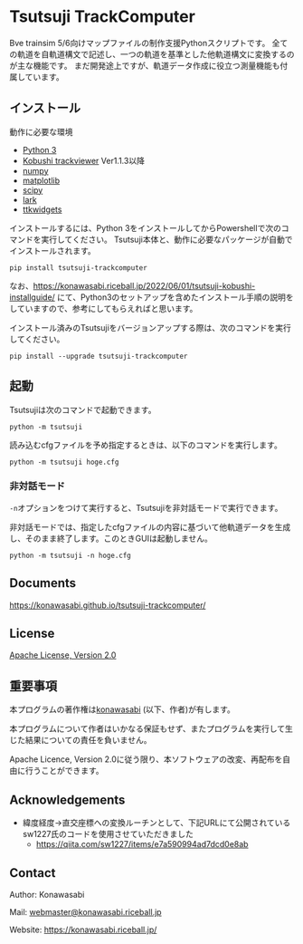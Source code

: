 # Tsutsuji TrackComputer

Bve trainsim 5/6向けマップファイルの制作支援Pythonスクリプトです。
全ての軌道を自軌道構文で記述し、一つの軌道を基準とした他軌道構文に変換するのが主な機能です。
まだ開発途上ですが、軌道データ作成に役立つ測量機能も付属しています。

## インストール

動作に必要な環境

- [Python 3](https://www.python.org/downloads/)
- [Kobushi trackviewer](https://github.com/konawasabi/kobushi-trackviewer) Ver1.1.3以降
- [numpy](https://numpy.org)
- [matplotlib](https://matplotlib.org)
- [scipy](https://www.scipy.org)
- [lark](https://lark-parser.readthedocs.io/en/latest/)
- [ttkwidgets](https://ttkwidgets.readthedocs.io/en/latest/)

インストールするには、Python 3をインストールしてからPowershellで次のコマンドを実行してください。
Tsutsuji本体と、動作に必要なパッケージが自動でインストールされます。
```
pip install tsutsuji-trackcomputer
```

なお、https://konawasabi.riceball.jp/2022/06/01/tsutsuji-kobushi-installguide/ にて、Python3のセットアップを含めたインストール手順の説明をしていますので、参考にしてもらえればと思います。

インストール済みのTsutsujiをバージョンアップする際は、次のコマンドを実行してください。
```
pip install --upgrade tsutsuji-trackcomputer
```

## 起動

Tsutsujiは次のコマンドで起動できます。

```
python -m tsutsuji
```

読み込むcfgファイルを予め指定するときは、以下のコマンドを実行します。

```
python -m tsutsuji hoge.cfg
```

### 非対話モード

`-n`オプションをつけて実行すると、Tsutsujiを非対話モードで実行できます。

非対話モードでは、指定したcfgファイルの内容に基づいて他軌道データを生成し、そのまま終了します。このときGUIは起動しません。

```
python -m tsutsuji -n hoge.cfg
```

## Documents

https://konawasabi.github.io/tsutsuji-trackcomputer/


## License

[Apache License, Version 2.0](LICENSE)

## 重要事項

本プログラムの著作権は[konawasabi](#Contact) (以下、作者)が有します。

本プログラムについて作者はいかなる保証もせず、またプログラムを実行して生じた結果についての責任を負いません。

Apache Licence, Version 2.0に従う限り、本ソフトウェアの改変、再配布を自由に行うことができます。

## Acknowledgements

* 緯度経度->直交座標への変換ルーチンとして、下記URLにて公開されているsw1227氏のコードを使用させていただきました
  * https://qiita.com/sw1227/items/e7a590994ad7dcd0e8ab

## Contact

Author: Konawasabi

Mail: webmaster@konawasabi.riceball.jp

Website: https://konawasabi.riceball.jp/
